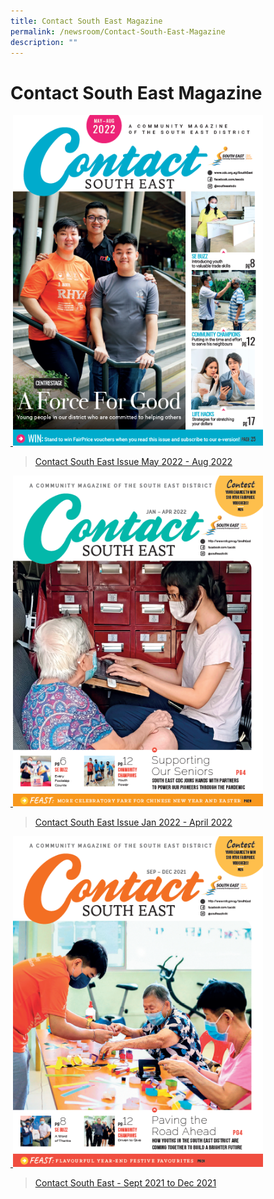```yaml
---
title: Contact South East Magazine
permalink: /newsroom/Contact-South-East-Magazine
description: ""
---
```

Contact South East Magazine
===

<a href="https://www.cdc.gov.sg/flipbook/southeast/2022/contact-se-may-aug-2022/index.html#p=1">
 <img src="/images/NewsRoom/CSE/CSE%20May%20to%20Aug%202022%20-%20Cover%20page.png"style="width: 400px;">
	
>[Contact South East Issue May 2022 - Aug 2022](https://www.cdc.gov.sg/flipbook/southeast/2022/contact-se-may-aug-2022/index.html#p=4)

<a href="https://www.cdc.gov.sg/flipbook/southeast/contact-se-jan-apr-2022/index.html#p=1">
 <img src="/images/NewsRoom/CSE/CSE%20Jan-Apr%202021%20-%20Cover%20Page.png"style="width: 400px;">	
	
>[Contact South East Issue Jan 2022 - April 2022](https://www.cdc.gov.sg/flipbook/southeast/contact-se-jan-apr-2022/index.html#p=1)


<a href="https://www.cdc.gov.sg/flipbook/southeast/flipbook/contact-se-sep-dec-2021/index.html#p=1">
 <img src="/images/NewsRoom/CSE/CSE%20Sep-Dec%202021%20-%20Cover%20Page.png"style="width: 400px;">	

>[Contact South East - Sept 2021 to Dec 2021](https://www.cdc.gov.sg/flipbook/southeast/flipbook/contact-se-sep-dec-2021/index.html#p=1)